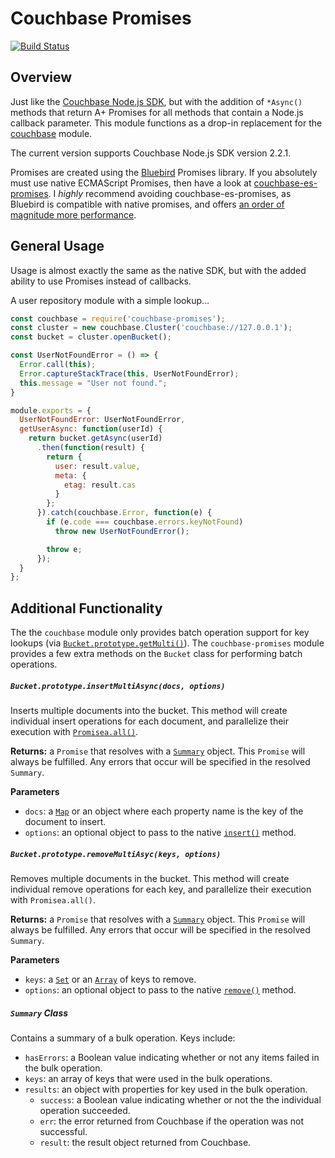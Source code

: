 # Couchbase Promises

[![Build Status](https://secure.travis-ci.org/dsfields/couchbase-promises.svg)](https://travis-ci.org/dsfields/couchbase-promises)

## Overview
Just like the [Couchbase Node.js SDK](http://developer.couchbase.com/documentation/server/4.5/sdk/nodejs/start-using-sdk.html), but with the addition of `*Async()` methods that return A+ Promises for all methods that contain a Node.js callback parameter.  This module functions as a drop-in replacement for the [couchbase](https://www.npmjs.com/package/couchbase) module.

The current version supports Couchbase Node.js SDK version 2.2.1.

Promises are created using the [Bluebird](http://bluebirdjs.com/docs/getting-started.html) Promises library.  If you absolutely must use native ECMAScript Promises, then have a look at [couchbase-es-promises](https://www.npmjs.com/package/couchbase-es-promises).  I _highly_ recommend avoiding couchbase-es-promises, as Bluebird is compatible with native promises, and offers [an order of magnitude more performance](https://github.com/petkaantonov/bluebird/tree/master/benchmark).

## General Usage
Usage is almost exactly the same as the native SDK, but with the added ability to use Promises instead of callbacks.

A user repository module with a simple lookup...

```js
const couchbase = require('couchbase-promises');
const cluster = new couchbase.Cluster('couchbase://127.0.0.1');
const bucket = cluster.openBucket();

const UserNotFoundError = () => {
  Error.call(this);
  Error.captureStackTrace(this, UserNotFoundError);
  this.message = "User not found.";
}

module.exports = {
  UserNotFoundError: UserNotFoundError,
  getUserAsync: function(userId) {
    return bucket.getAsync(userId)
      .then(function(result) {
        return {
          user: result.value,
          meta: {
            etag: result.cas
          }
        };
      }).catch(couchbase.Error, function(e) {
        if (e.code === couchbase.errors.keyNotFound)
          throw new UserNotFoundError();

        throw e;
      });
  }
};
```

## Additional Functionality

The the `couchbase` module only provides batch operation support for key lookups (via [`Bucket.prototype.getMulti()`](http://docs.couchbase.com/sdk-api/couchbase-node-client-2.2.0/Bucket.html#getMulti)).  The `couchbase-promises` module provides a few extra methods on the `Bucket` class for performing batch operations.

##### `Bucket.prototype.insertMultiAsync(docs, options)`

Inserts multiple documents into the bucket.  This method will create individual insert operations for each document, and parallelize their execution with [`Promisea.all()`](http://bluebirdjs.com/docs/api/promise.all.html).

__Returns:__ a `Promise` that resolves with a [`Summary`](#summary-class) object.  This `Promise` will always be fulfilled.  Any errors that occur will be specified in the resolved `Summary`.

__Parameters__

  * `docs`: a [`Map`](https://developer.mozilla.org/en-US/docs/Web/JavaScript/Reference/Global_Objects/Map) or an object where each property name is the key of the document to insert.
  * `options`: an optional object to pass to the native [`insert()`](http://docs.couchbase.com/sdk-api/couchbase-node-client-2.2.0/Bucket.html#insert) method.

##### `Bucket.prototype.removeMultiAsyc(keys, options)`

Removes multiple documents in the bucket.  This method will create individual remove operations for each key, and parallelize their execution with `Promisea.all()`.

__Returns:__ a `Promise` that resolves with a [`Summary`](#summary-class) object.  This `Promise` will always be fulfilled.  Any errors that occur will be specified in the resolved `Summary`.

__Parameters__

  * `keys`: a [`Set`](https://developer.mozilla.org/en-US/docs/Web/JavaScript/Reference/Global_Objects/Set) or an [`Array`](https://developer.mozilla.org/en-US/docs/Web/JavaScript/Reference/Global_Objects/Array) of keys to remove.
  * `options`: an optional object to pass to the native [`remove()`](http://docs.couchbase.com/sdk-api/couchbase-node-client-2.2.0/Bucket.html#remove) method.

##### `Summary` Class

Contains a summary of a bulk operation.  Keys include:

  * `hasErrors`: a Boolean value indicating whether or not any items failed in the bulk operation.
  * `keys`: an array of keys that were used in the bulk operations.
  * `results`: an object with properties for key used in the bulk operation.
    + `success`: a Boolean value indicating whether or not the the individual operation succeeded.
    + `err`: the error returned from Couchbase if the operation was not successful.
    + `result`: the result object returned from Couchbase.
